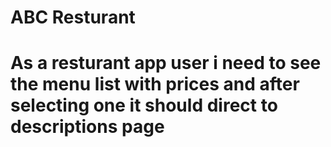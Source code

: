 # ABC Resturant
# As a resturant app user i need to see the menu list with prices and after selecting one it should direct to descriptions page